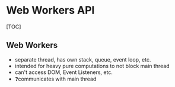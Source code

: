 # Web Workers API

[TOC]

## Web Workers

- separate thread, has own stack, queue, event loop, etc.
- intended for heavy pure computations to not block main thread
- can't access DOM, Event Listeners, etc.
- ❓communicates with main thread